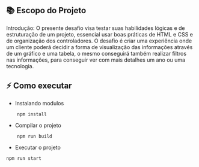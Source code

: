 ##  📚 Escopo do  Projeto

Introdução: O presente desafio visa testar suas habilidades lógicas e de estruturação de um projeto, essencial usar boas práticas de HTML e CSS e de organização dos controladores. O desafio é criar uma experiência onde um cliente poderá decidir a forma de visualização das informações através de um gráfico e uma tabela, o mesmo conseguirá também realizar filtros nas informações, para conseguir ver com mais detalhes um ano ou uma tecnologia. 

## ⚡ Como executar 

- Instalando modulos
```
    npm install
```

-  Compilar o projeto

```
    npm run build
```

- Executar o projeto
```
npm run start
```

